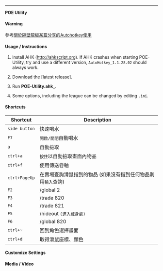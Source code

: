 -----------------------------------

**POE Utility**

#### Warning ####

參考[關於隔壁龍板某篇分享的Autohotkey使用](https://www.ptt.cc/bbs/PathofExile/M.1536799446.A.BB1.html)

#### Usage / Instructions ####

1. Install AHK (http://ahkscript.org). If AHK crashes when starting POE-Utility, try and use a different version, `AutoHotkey_1.1.28.02` should always work.

2. Download the [latest release].

3. Run **POE-Utility.ahk_**.

4. Some options, including the league can be changed by editing `.ini`.

#### Shortcuts ####

|Shortcut|Description|
|---    |---    |
| `side button`      | 快速喝水 
| `F7`      | `開啟/關閉`自動喝水
| `a`      | 自動撿取 
| `ctrl+a`      | `按住`以自動撿取畫面內物品
| `ctrl+f`      | 使用傳送卷軸 
| `ctrl+PageUp`      | 在賣場查詢滑鼠指到的物品 (如果沒有指到任何物品則用`輸入`查詢)
| `F2`      | /global 2
| `F3`      | /trade 820
| `F4`      | /trade 821
| `F5`      | /hideout `(進入藏身處)`
| `F6`      | /global 820
| `ctrl+~`      | 回到角色選擇畫面
| `ctrl+d`      | 取得滑鼠座標、顏色

#### Customize Settings ####

#### Media / Video ####

<a href="https://www.youtube.com/watch?v=-sM8SynMM5I" target="_blank"></a>